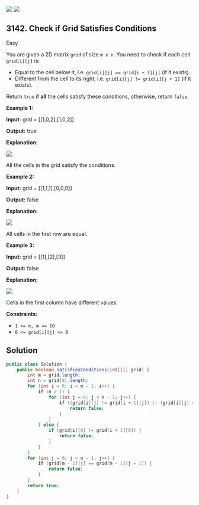[![](https://img.shields.io/github/stars/javadev/LeetCode-in-Java?label=Stars&style=flat-square)](https://github.com/javadev/LeetCode-in-Java)
[![](https://img.shields.io/github/forks/javadev/LeetCode-in-Java?label=Fork%20me%20on%20GitHub%20&style=flat-square)](https://github.com/javadev/LeetCode-in-Java/fork)

## 3142\. Check if Grid Satisfies Conditions

Easy

You are given a 2D matrix `grid` of size `m x n`. You need to check if each cell `grid[i][j]` is:

*   Equal to the cell below it, i.e. `grid[i][j] == grid[i + 1][j]` (if it exists).
*   Different from the cell to its right, i.e. `grid[i][j] != grid[i][j + 1]` (if it exists).

Return `true` if **all** the cells satisfy these conditions, otherwise, return `false`.

**Example 1:**

**Input:** grid = \[\[1,0,2],[1,0,2]]

**Output:** true

**Explanation:**

**![](https://assets.leetcode.com/uploads/2024/04/15/examplechanged.png)**

All the cells in the grid satisfy the conditions.

**Example 2:**

**Input:** grid = \[\[1,1,1],[0,0,0]]

**Output:** false

**Explanation:**

**![](https://assets.leetcode.com/uploads/2024/03/27/example21.png)**

All cells in the first row are equal.

**Example 3:**

**Input:** grid = \[\[1],[2],[3]]

**Output:** false

**Explanation:**

![](https://assets.leetcode.com/uploads/2024/03/31/changed.png)

Cells in the first column have different values.

**Constraints:**

*   `1 <= n, m <= 10`
*   `0 <= grid[i][j] <= 9`

## Solution

```java
public class Solution {
    public boolean satisfiesConditions(int[][] grid) {
        int m = grid.length;
        int n = grid[0].length;
        for (int i = 0; i < m - 1; i++) {
            if (n > 1) {
                for (int j = 0; j < n - 1; j++) {
                    if ((grid[i][j] != grid[i + 1][j]) || (grid[i][j] == grid[i][j + 1])) {
                        return false;
                    }
                }
            } else {
                if (grid[i][0] != grid[i + 1][0]) {
                    return false;
                }
            }
        }
        for (int j = 0; j < n - 1; j++) {
            if (grid[m - 1][j] == grid[m - 1][j + 1]) {
                return false;
            }
        }
        return true;
    }
}
```